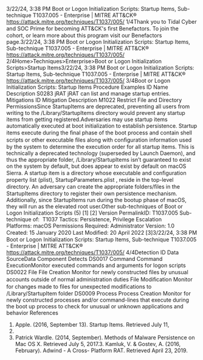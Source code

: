 3/22/24, 3:38 PM Boot or Logon Initialization Scripts: Startup Items, Sub-technique T1037.005 - Enterprise | MITRE ATT&CK®
https://attack.mitre.org/techniques/T1037/005/ 1/4Thank you to Tidal Cyber and SOC Prime for becoming ATT&CK's ﬁrst Benefactors. To join the cohort, or learn more about this program visit our
Benefactors page.3/22/24, 3:38 PM Boot or Logon Initialization Scripts: Startup Items, Sub-technique T1037.005 - Enterprise | MITRE ATT&CK®
https://attack.mitre.org/techniques/T1037/005/ 2/4Home>Techniques>Enterprise>Boot or Logon Initialization Scripts>Startup Items3/22/24, 3:38 PM Boot or Logon Initialization Scripts: Startup Items, Sub-technique T1037.005 - Enterprise | MITRE ATT&CK®
https://attack.mitre.org/techniques/T1037/005/ 3/4Boot or Logon Initialization Scripts: Startup Items
Procedure Examples
ID Name Description
S0283 jRAT jRAT can list and manage startup entries.
Mitigations
ID Mitigation Description
M1022 Restrict File and Directory
PermissionsSince StartupItems are deprecated, preventing all users from writing to the
/Library/StartupItems directory would prevent any startup items from getting registered.Adversaries may use startup items automatically executed at boot initialization to establish persistence. Startup items execute during the
ﬁnal phase of the boot process and contain shell scripts or other executable ﬁles along with conﬁguration information used by the system to
determine the execution order for all startup items.
This is technically a deprecated technology (superseded by Launch Daemon), and thus the appropriate folder, /Library/StartupItems isn’t
guaranteed to exist on the system by default, but does appear to exist by default on macOS Sierra. A startup item is a directory whose
executable and conﬁguration property list (plist), StartupParameters.plist , reside in the top-level directory.
An adversary can create the appropriate folders/ﬁles in the StartupItems directory to register their own persistence mechanism.
Additionally, since StartupItems run during the bootup phase of macOS, they will run as the elevated root user.Other sub-techniques of Boot or Logon Initialization Scripts (5)
[1]
[2]
Version PermalinkID: T1037.005
Sub-technique of:  T1037
 
Tactics: Persistence, Privilege Escalation
 
Platforms: macOS
 
Permissions Required: Administrator
Version: 1.0
Created: 15 January 2020
Last Modiﬁed: 20 April 2022
[3]3/22/24, 3:38 PM Boot or Logon Initialization Scripts: Startup Items, Sub-technique T1037.005 - Enterprise | MITRE ATT&CK®
https://attack.mitre.org/techniques/T1037/005/ 4/4Detection
ID Data SourceData Component Detects
DS0017 Command Command
ExecutionMonitor executed commands and arguments for logon scripts
DS0022 File File Creation Monitor for newly constructed ﬁles by unusual accounts outside of normal administration
duties
File Modiﬁcation Monitor for changes made to ﬁles for unexpected modiﬁcations to /Library/StartupItem
folder
DS0009 Process Process Creation Monitor for newly constructed processes and/or command-lines that execute during the
boot up process to check for unusual or unknown applications and behavior
References
1. Apple. (2016, September 13). Startup Items. Retrieved July 11,
2017.
2. Patrick Wardle. (2014, September). Methods of Malware
Persistence on Mac OS X. Retrieved July 5, 2017.3. Kamluk, V. & Gostev, A. (2016, February). Adwind - A Cross-
Platform RAT. Retrieved April 23, 2019.